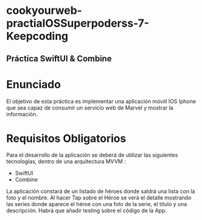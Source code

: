 # cookyourweb-practiaIOSSuperpoderss-7-Keepcoding

## Práctica SwiftUI & Combine

# Enunciado

El objetivo de esta práctica es implementar una aplicación móvill IOS Iphone que sea capaz de consumir un servicio web de Marvel y mostrar la información.
# Requisitos Obligatorios

Para el desarrollo de la aplicación se deberá de utilizar las siguientes tecnologías, dentro de una arquitectura MVVM :

- SwiftUI
-  Combine

La aplicación constará de un listado de héroes donde saldrá una lista con la foto y el nombre. Al hacer Tap sobre el Héroe se verá el detalle mostrando las series donde aparece el héroe con una foto de la serie, el titulo y una descripción.
Habrá que añadir testing sobre el código de la App.

